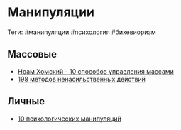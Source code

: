 # Манипуляции

Теги: #манипуляции #психология #бихевиоризм

## Массовые

- [Ноам Хомский - 10 способов управления массами](%D0%9D%D0%BE%D0%B0%D0%BC%20%D0%A5%D0%BE%D0%BC%D1%81%D0%BA%D0%B8%D0%B9%20-%2010%20%D1%81%D0%BF%D0%BE%D1%81%D0%BE%D0%B1%D0%BE%D0%B2%20%D1%83%D0%BF%D1%80%D0%B0%D0%B2%D0%BB%D0%B5%D0%BD%D0%B8%D1%8F%20%D0%BC%D0%B0%D1%81%D1%81%D0%B0%D0%BC%D0%B8.md)
- [198 методов ненасильственных действий](198%20%D0%BC%D0%B5%D1%82%D0%BE%D0%B4%D0%BE%D0%B2%20%D0%BD%D0%B5%D0%BD%D0%B0%D1%81%D0%B8%D0%BB%D1%8C%D1%81%D1%82%D0%B2%D0%B5%D0%BD%D0%BD%D1%8B%D1%85%20%D0%B4%D0%B5%D0%B9%D1%81%D1%82%D0%B2%D0%B8%D0%B9.md)

## Личные

- [10 психологических манипуляций](10%20%D0%BF%D1%81%D0%B8%D1%85%D0%BE%D0%BB%D0%BE%D0%B3%D0%B8%D1%87%D0%B5%D1%81%D0%BA%D0%B8%D1%85%20%D0%BC%D0%B0%D0%BD%D0%B8%D0%BF%D1%83%D0%BB%D1%8F%D1%86%D0%B8%D0%B9.md)

